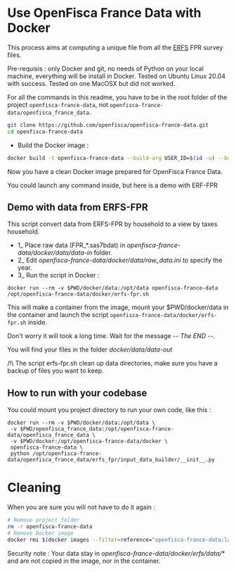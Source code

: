 # Use OpenFisca France Data with Docker

This process aims at computing a unique file from all the [ERFS](https://www.insee.fr/fr/metadonnees/source/serie/s1231) FPR survey files.

Pre-requisis : only Docker and git, no needs of Python on your local machine, everything will be install in Docker.
Tested on Ubuntu Linux 20.04 with success.
Tested on one MacOSX but did not worked.

For all the commands in this readme, you have to be in the root folder of the project `openfisca-france-data`, not `openfisca-france-data/openfisca_france_data`.
```sh
git clone https://github.com/openfisca/openfisca-france-data.git
cd openfisca-france-data
```

- Build the Docker image :

```sh
docker build -t openfisca-france-data --build-arg USER_ID=$(id -u) --build-arg GROUP_ID=$(id -g) . -f ./docker/Dockerfile
```


Now you have a clean Docker image prepared for OpenFisca France Data.

You could launch any command inside, but here is a demo with ERF-FPR

## Demo with data from ERFS-FPR

This script convert data from ERFS-FPR by household to a view by taxes household.

- 1_ Place raw data (FPR_*.sas7bdat) in _openfisca-france-data/docker/data/data-in_ folder.
- 2_ Edit _openfisca-france-data/docker/data/raw_data.ini_ to specify the year.
- 3_ Run the script in Docker :
```
docker run --rm -v $PWD/docker/data:/opt/data openfisca-france-data /opt/openfisca-france-data/docker/erfs-fpr.sh
```
This will make a container from the image, mount your $PWD/docker/data in the container and launch the script `openfisca-france-data/docker/erfs-fpr.sh` inside.

Don't worry it will took a long time. Wait for the message _-- The END --_.

You will find your files in the folder _docker/data/data-out_

/!\ The script erfs-fpr.sh clean up data directories, make sure you have a backup of files you want to keep.

## How to run with your codebase

You could mount you project directory to run your own code, like this :
```
docker run --rm -v $PWD/docker/data:/opt/data \
 -v $PWD/openfisca_france_data:/opt/openfisca-france-data/openfisca_france_data \
 -v $PWD/docker:/opt/openfisca-france-data/docker \
 openfisca-france-data \
 python /opt/openfisca-france-data/openfisca_france_data/erfs_fpr/input_data_builder/__init__.py
```
# Cleaning

When you are sure you will not have to do it again  :
```sh
# Remove project folder
rm -r openfisca-france-data
# Remove Docker image
docker rmi $(docker images --filter=reference="openfisca-france-data:latest" -q)
```

Security note : Your data stay in _openfisca-france-data/docker/erfs/data/*_ and are not copied in the image, nor in the container.

